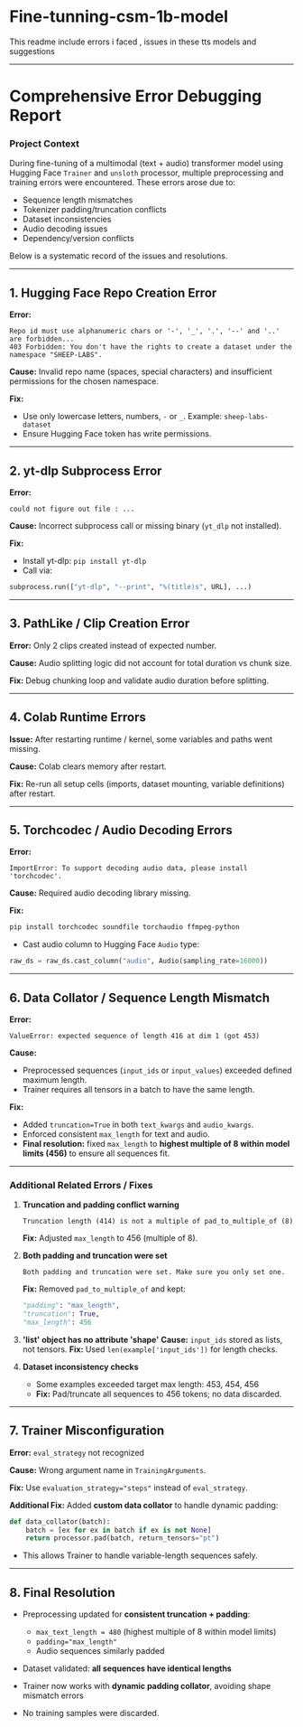# Fine-tunning-csm-1b-model

This readme include errors i faced , issues in these tts models and suggestions



---

# **Comprehensive Error Debugging Report**

### **Project Context**

During fine-tuning of a multimodal (text + audio) transformer model using Hugging Face `Trainer` and `unsloth` processor, multiple preprocessing and training errors were encountered. These errors arose due to:

* Sequence length mismatches
* Tokenizer padding/truncation conflicts
* Dataset inconsistencies
* Audio decoding issues
* Dependency/version conflicts

Below is a systematic record of the issues and resolutions.

---

## **1. Hugging Face Repo Creation Error**

**Error:**

```
Repo id must use alphanumeric chars or '-', '_', '.', '--' and '..' are forbidden...
403 Forbidden: You don't have the rights to create a dataset under the namespace "SHEEP-LABS".
```

**Cause:**
Invalid repo name (spaces, special characters) and insufficient permissions for the chosen namespace.

**Fix:**

* Use only lowercase letters, numbers, `-` or `_`.
  Example: `sheep-labs-dataset`
* Ensure Hugging Face token has write permissions.

---

## **2. yt-dlp Subprocess Error**

**Error:**

```
could not figure out file : ...
```

**Cause:** Incorrect subprocess call or missing binary (`yt_dlp` not installed).

**Fix:**

* Install yt-dlp: `pip install yt-dlp`
* Call via:

```python
subprocess.run(["yt-dlp", "--print", "%(title)s", URL], ...)
```

---

## **3. PathLike / Clip Creation Error**

**Error:** Only 2 clips created instead of expected number.

**Cause:** Audio splitting logic did not account for total duration vs chunk size.

**Fix:** Debug chunking loop and validate audio duration before splitting.

---

## **4. Colab Runtime Errors**

**Issue:** After restarting runtime / kernel, some variables and paths went missing.

**Cause:** Colab clears memory after restart.

**Fix:** Re-run all setup cells (imports, dataset mounting, variable definitions) after restart.

---

## **5. Torchcodec / Audio Decoding Errors**

**Error:**

```
ImportError: To support decoding audio data, please install 'torchcodec'.
```

**Cause:** Required audio decoding library missing.

**Fix:**

```bash
pip install torchcodec soundfile torchaudio ffmpeg-python
```

* Cast audio column to Hugging Face `Audio` type:

```python
raw_ds = raw_ds.cast_column("audio", Audio(sampling_rate=16000))
```

---

## **6. Data Collator / Sequence Length Mismatch**

**Error:**

```
ValueError: expected sequence of length 416 at dim 1 (got 453)
```

**Cause:**

* Preprocessed sequences (`input_ids` or `input_values`) exceeded defined maximum length.
* Trainer requires all tensors in a batch to have the same length.

**Fix:**

* Added `truncation=True` in both `text_kwargs` and `audio_kwargs`.
* Enforced consistent `max_length` for text and audio.
* **Final resolution:** fixed `max_length` to **highest multiple of 8 within model limits (456)** to ensure all sequences fit.

---

### **Additional Related Errors / Fixes**

1. **Truncation and padding conflict warning**

   ```
   Truncation length (414) is not a multiple of pad_to_multiple_of (8)
   ```

   **Fix:** Adjusted `max_length` to 456 (multiple of 8).

2. **Both padding and truncation were set**

   ```
   Both padding and truncation were set. Make sure you only set one.
   ```

   **Fix:** Removed `pad_to_multiple_of` and kept:

   ```python
   "padding": "max_length",
   "truncation": True,
   "max_length": 456
   ```

3. **'list' object has no attribute 'shape'**
   **Cause:** `input_ids` stored as lists, not tensors.
   **Fix:** Used `len(example['input_ids'])` for length checks.

4. **Dataset inconsistency checks**

   * Some examples exceeded target max length: 453, 454, 456
   * **Fix:** Pad/truncate all sequences to 456 tokens; no data discarded.

---

## **7. Trainer Misconfiguration**

**Error:** `eval_strategy` not recognized

**Cause:** Wrong argument name in `TrainingArguments`.

**Fix:** Use `evaluation_strategy="steps"` instead of `eval_strategy`.

**Additional Fix:** Added **custom data collator** to handle dynamic padding:

```python
def data_collator(batch):
    batch = [ex for ex in batch if ex is not None]
    return processor.pad(batch, return_tensors="pt")
```

* This allows Trainer to handle variable-length sequences safely.

---

## **8. Final Resolution**

* Preprocessing updated for **consistent truncation + padding**:

  * `max_text_length = 480` (highest multiple of 8 within model limits)
  * `padding="max_length"`
  * Audio sequences similarly padded
* Dataset validated: **all sequences have identical lengths**
* Trainer now works with **dynamic padding collator**, avoiding shape mismatch errors
* No training samples were discarded.


